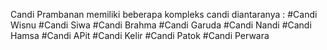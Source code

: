 Candi Prambanan memiliki beberapa kompleks candi diantaranya :
#Candi Wisnu 
#Candi Siwa 
#Candi Brahma 
#Candi Garuda
#Candi Nandi 
#Candi Hamsa
#Candi APit
#Candi Kelir
#Candi Patok
#Candi Perwara
